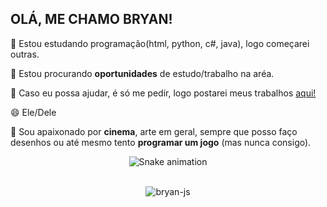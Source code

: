 ## OLÁ, ME CHAMO BRYAN! 

🔮 Estou estudando programação(html, python, c#, java), logo começarei outras.

👯 Estou procurando **oportunidades** de estudo/trabalho na aréa.

💬 Caso eu possa ajudar, é só me pedir, logo postarei meus trabalhos [aqui!](https://github.com/BloiseB?tab=repositories) 

😄 Ele/Dele

🧭 Sou apaixonado por **cinema**, arte em geral, sempre que posso faço desenhos ou até mesmo tento **programar um jogo** (mas nunca consigo).

</div>

<div align="center">

  ![Snake animation](https://github.com/danielbped/danielbped/blob/output/github-contribution-grid-snake.svg)

</div>

<div align="center">
<div style="display: incline_block"><br>
<img align="center" alt="bryan-js" height"30" width"40" src"https://cdn.jsdelivr.net/gh/devicons/devicon/icons/arduino/arduino-original-wordmark.svg/">    
</div>

